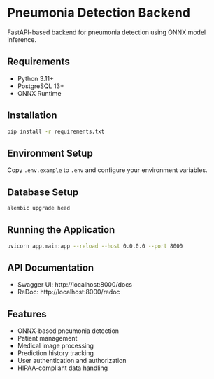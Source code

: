 # Pneumonia Detection Backend

FastAPI-based backend for pneumonia detection using ONNX model inference.

## Requirements

- Python 3.11+
- PostgreSQL 13+
- ONNX Runtime

## Installation

```bash
pip install -r requirements.txt
```

## Environment Setup

Copy `.env.example` to `.env` and configure your environment variables.

## Database Setup

```bash
alembic upgrade head
```

## Running the Application

```bash
uvicorn app.main:app --reload --host 0.0.0.0 --port 8000
```

## API Documentation

- Swagger UI: http://localhost:8000/docs
- ReDoc: http://localhost:8000/redoc

## Features

- ONNX-based pneumonia detection
- Patient management
- Medical image processing
- Prediction history tracking
- User authentication and authorization
- HIPAA-compliant data handling
